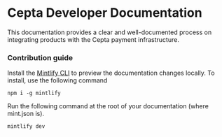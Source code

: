 # Cepta Developer Documentation 
This documentation provides a clear and well-documented process on integrating products with the Cepta payment infrastructure.

### Contribution guide

Install the [Mintlify CLI](https://www.npmjs.com/package/mintlify) to preview the documentation changes locally. To install, use the following command

```
npm i -g mintlify
```

Run the following command at the root of your documentation (where mint.json is).

```
mintlify dev
```
